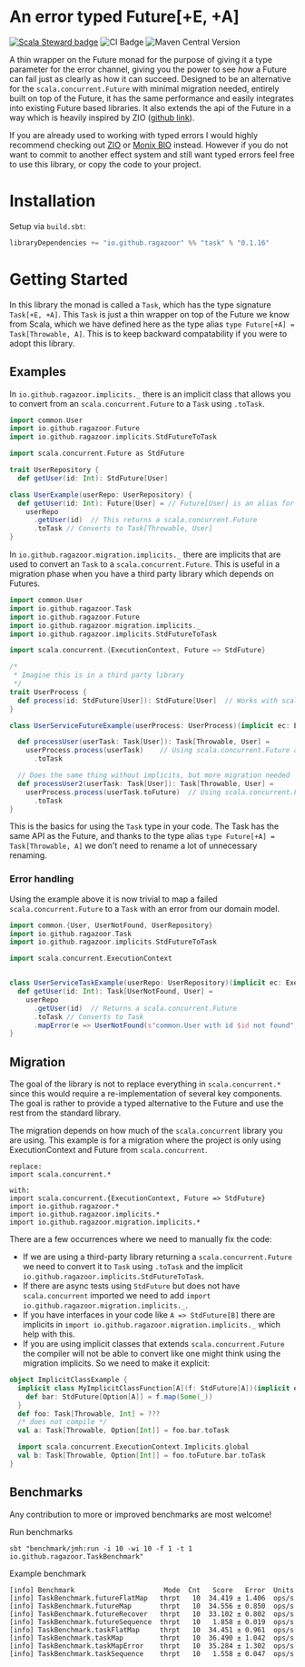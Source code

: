 # An error typed Future[+E, +A]
[![Scala Steward badge](https://img.shields.io/badge/Scala_Steward-helping-blue.svg?style=flat&logo=data:image/png;base64,iVBORw0KGgoAAAANSUhEUgAAAA4AAAAQCAMAAAARSr4IAAAAVFBMVEUAAACHjojlOy5NWlrKzcYRKjGFjIbp293YycuLa3pYY2LSqql4f3pCUFTgSjNodYRmcXUsPD/NTTbjRS+2jomhgnzNc223cGvZS0HaSD0XLjbaSjElhIr+AAAAAXRSTlMAQObYZgAAAHlJREFUCNdNyosOwyAIhWHAQS1Vt7a77/3fcxxdmv0xwmckutAR1nkm4ggbyEcg/wWmlGLDAA3oL50xi6fk5ffZ3E2E3QfZDCcCN2YtbEWZt+Drc6u6rlqv7Uk0LdKqqr5rk2UCRXOk0vmQKGfc94nOJyQjouF9H/wCc9gECEYfONoAAAAASUVORK5CYII=)](https://scala-steward.org) ![CI Badge](https://github.com/ragazoor/typed-future/workflows/CI/badge.svg) ![Maven Central Version](https://img.shields.io/maven-central/v/io.github.ragazoor/task_2.13)


A thin wrapper on the Future monad for the purpose of giving it a type parameter for the error channel, giving you
the power to see _how_ a Future can fail just as clearly as how it can succeed.
Designed to be an alternative for the `scala.concurrent.Future` with minimal migration needed, entirely built on top
of the Future, it has
the same performance and easily integrates into existing Future
based libraries.
It also extends the api of the Future in a way which is heavily
inspired by ZIO ([github link](https://github.com/zio/zio)).

If you are already used to working with typed errors I would highly
recommend checking out [ZIO](https://zio.dev/overview/getting-started)
or [Monix BIO](https://bio.monix.io/docs/introduction) instead.
However if you do not want to commit to another effect system and
still want typed errors feel free to use this library, or copy the code to your project.

# Installation

Setup via `build.sbt`:

```sbt
libraryDependencies += "io.github.ragazoor" %% "task" % "0.1.16"
```

# Getting Started

In this library the monad is called a `Task`, which has the type signature `Task[+E, +A]`.
This `Task` is just a thin wrapper on top of the Future we know from Scala, which we have defined here as the
type alias `type Future[+A] = Task[Throwable, A]`. This is to keep backward compatability if you were to adopt this library.

## Examples

In `io.github.ragazoor.implicits._` there is an implicit class that
allows you to convert from an `scala.concurrent.Future` to a `Task` using `.toTask`.
```scala
import common.User
import io.github.ragazoor.Future
import io.github.ragazoor.implicits.StdFutureToTask

import scala.concurrent.Future as StdFuture

trait UserRepository {
  def getUser(id: Int): StdFuture[User]

class UserExample(userRepo: UserRepository) {
  def getUser(id: Int): Future[User] = // Future[User] is an alias for Task[Throwable, User]
    userRepo
      .getUser(id)  // This returns a scala.concurrent.Future
      .toTask // Converts to Task[Throwable, User]
}
```

In `io.github.ragazoor.migration.implicits._` there are implicits that
are used to convert an `Task` to a `scala.concurrent.Future`. This is useful in a migration
phase when you have a third party library which depends on Futures.
```scala
import common.User
import io.github.ragazoor.Task
import io.github.ragazoor.Future
import io.github.ragazoor.migration.implicits._
import io.github.ragazoor.implicits.StdFutureToTask

import scala.concurrent.{ExecutionContext, Future => StdFuture}

/*
 * Imagine this is in a third party library
 */
trait UserProcess {
  def process(id: StdFuture[User]): StdFuture[User]  // Works with scala.concurrent.Future
}

class UserServiceFutureExample(userProcess: UserProcess)(implicit ec: ExecutionContext) {

  def processUser(userTask: Task[User]): Task[Throwable, User] =
    userProcess.process(userTask)    // Using scala.concurrent.Future as input and output, implicit conversion
      .toTask

  // Does the same thing without implicits, but more migration needed
  def processUser2(userTask: Task[User]): Task[Throwable, User] =
    userProcess.process(userTask.toFuture)  // Using scala.concurrent.Future as input and output, explicit conversion
      .toTask
}

```

This is the basics for using the `Task` type in
your code. The Task has the same API as the Future, and thanks to the type alias
`type Future[+A] = Task[Throwable, A]` we don't need to rename a lot of unnecessary renaming.

### Error handling

Using the example above it is now trivial to map a failed `scala.concurrent.Future`
to a `Task` with an error from our domain model.

```scala 
import common.{User, UserNotFound, UserRepository}
import io.github.ragazoor.Task
import io.github.ragazoor.implicits.StdFutureToTask

import scala.concurrent.ExecutionContext


class UserServiceTaskExample(userRepo: UserRepository)(implicit ec: ExecutionContext) {
  def getUser(id: Int): Task[UserNotFound, User] =
    userRepo
      .getUser(id)  // Returns a scala.concurrent.Future
      .toTask // Converts to Task
      .mapError(e => UserNotFound(s"common.User with id $id not found", e)) // Converts Error from Throwable -> UserNotFound
}
```

## Migration

The goal of the library is not to replace everything in `scala.concurrent.*`
since this would require a re-implementation of several key components. The
goal is rather to provide a typed alternative to the Future and
use the rest from the standard library.

The migration depends on how much of the `scala.concurrent` library you are
using. This example is for a migration where the project is only using
ExecutionContext and Future from `scala.concurrent`.

```text
replace: 
import scala.concurrent.*

with: 
import scala.concurrent.{ExecutionContext, Future => StdFuture}
import io.github.ragazoor.*
import io.github.ragazoor.implicits.*
import io.github.ragazoor.migration.implicits.*
```

There are a few occurrences where we need to manually fix the code:

- If we are using a third-party library returning a `scala.concurrent.Future`
  we need to convert it to `Task` using `.toTask` and the implicit
  `io.github.ragazoor.implicits.StdFutureToTask`.
- If there are async tests using `StdFuture` but does not
  have `scala.concurrent` imported we need to add
  `import io.github.ragazoor.migration.implicits._`.
- If you have interfaces in your code like `A => StdFuture[B]` there are
  implicits in `import io.github.ragazoor.migration.implicits._` which 
  help with this.
- If you are using implicit classes that extends `scala.concurrent.Future`
  the compiler will not be able to convert
  like one might think using the migration implicits. So we need to make
  it explicit:

```scala
object ImplicitClassExample {
  implicit class MyImplicitClassFunction[A](f: StdFuture[A])(implicit ec: ExecutionContext) {
    def bar: StdFuture[Option[A]] = f.map(Some(_))
  }
  def foo: Task[Throwable, Int] = ???
  /* does not compile */
  val a: Task[Throwable, Option[Int]] = foo.bar.toTask

  import scala.concurrent.ExecutionContext.Implicits.global
  val b: Task[Throwable, Option[Int]] = foo.toFuture.bar.toTask
}
```

## Benchmarks

Any contribution to more or improved benchmarks are most welcome!

Run benchmarks

```shell
sbt "benchmark/jmh:run -i 10 -wi 10 -f 1 -t 1 io.github.ragazoor.TaskBenchmark"
```

Example benchmark

```text
[info] Benchmark                      Mode  Cnt   Score   Error  Units
[info] TaskBenchmark.futureFlatMap   thrpt   10  34.419 ± 1.406  ops/s
[info] TaskBenchmark.futureMap       thrpt   10  34.556 ± 0.850  ops/s
[info] TaskBenchmark.futureRecover   thrpt   10  33.102 ± 0.802  ops/s
[info] TaskBenchmark.futureSequence  thrpt   10   1.858 ± 0.019  ops/s
[info] TaskBenchmark.taskFlatMap     thrpt   10  34.451 ± 0.961  ops/s
[info] TaskBenchmark.taskMap         thrpt   10  36.490 ± 1.042  ops/s
[info] TaskBenchmark.taskMapError    thrpt   10  35.284 ± 1.302  ops/s
[info] TaskBenchmark.taskSequence    thrpt   10   1.558 ± 0.047  ops/s
```
